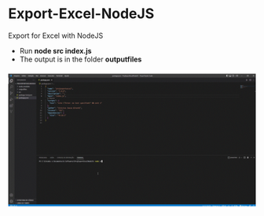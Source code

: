 # Export-Excel-NodeJS
Export for Excel with NodeJS
<ul>
 <li>Run <strong>node src index.js</strong></li>
 <li>The output is in the folder <strong>outputfiles</strong></li>
</ul>

<p align="center">
  <img src="img/apresentacao.gif">
</p>

